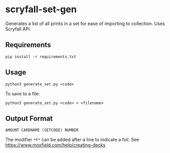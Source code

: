 # scryfall-set-gen

Generates a list of all prints in a set for ease of importing to collection. Uses Scryfall API.

## Requirements

`pip install -r requirements.txt`

## Usage

`python3 generate_set.py <code>`

To save to a file:

`python3 generate_set.py <code> > <filename>`

## Output Format

`AMOUNT CARDNAME (SETCODE) NUMBER`

The modifier `*F*` can be added after a line to indicate a foil. See https://www.moxfield.com/help/creating-decks
